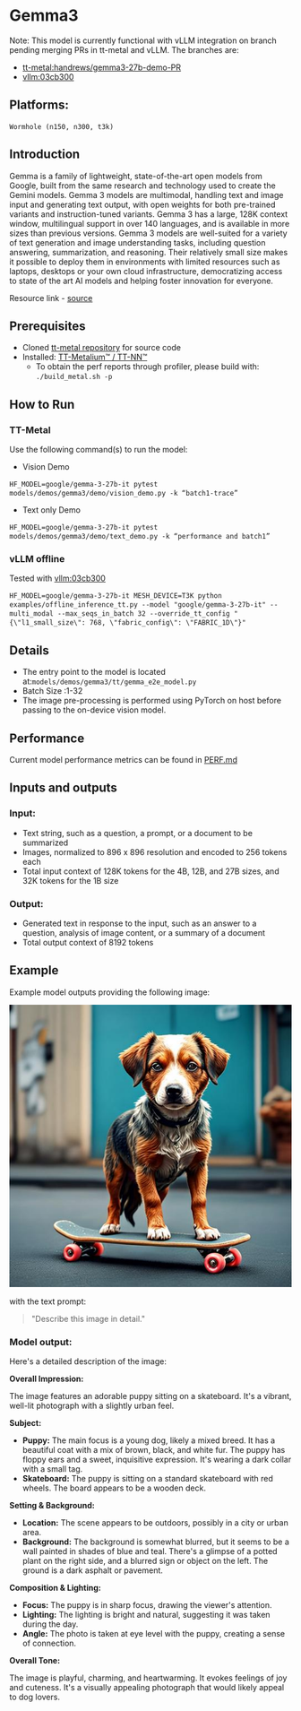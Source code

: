 # Gemma3

Note: This model is currently functional with vLLM integration on branch pending merging PRs in tt-metal and vLLM. The branches are:
- [tt-metal:handrews/gemma3-27b-demo-PR](https://github.com/tenstorrent/tt-metal/tree/handrews/gemma3-27b-demo-PR)
- [vllm:03cb300](https://github.com/tenstorrent/vllm/commit/03cb30064575c7dbda6f62f18d7889758531bcfd)

## Platforms:
    Wormhole (n150, n300, t3k)

## Introduction
Gemma is a family of lightweight, state-of-the-art open models from Google, built from the same research and technology used to create the Gemini models. Gemma 3 models are multimodal, handling text and image input and generating text output, with open weights for both pre-trained variants and instruction-tuned variants. Gemma 3 has a large, 128K context window, multilingual support in over 140 languages, and is available in more sizes than previous versions. Gemma 3 models are well-suited for a variety of text generation and image understanding tasks, including question answering, summarization, and reasoning. Their relatively small size makes it possible to deploy them in environments with limited resources such as laptops, desktops or your own cloud infrastructure, democratizing access to state of the art AI models and helping foster innovation for everyone.

Resource link - [source](https://huggingface.co/google/gemma-3-27b-it)

## Prerequisites
- Cloned [tt-metal repository](https://github.com/tenstorrent/tt-metal) for source code
- Installed: [TT-Metalium™ / TT-NN™](https://github.com/tenstorrent/tt-metal/blob/main/INSTALLING.md)
  - To obtain the perf reports through profiler, please build with: `./build_metal.sh -p`

## How to Run

### TT-Metal
Use the following command(s) to run the model:
- Vision Demo
```
HF_MODEL=google/gemma-3-27b-it pytest models/demos/gemma3/demo/vision_demo.py -k “batch1-trace”
```
- Text only Demo
```
HF_MODEL=google/gemma-3-27b-it pytest models/demos/gemma3/demo/text_demo.py -k “performance and batch1”
```

### vLLM offline
Tested with [vllm:03cb300](https://github.com/tenstorrent/vllm/commit/03cb30064575c7dbda6f62f18d7889758531bcfd)

```
HF_MODEL=google/gemma-3-27b-it MESH_DEVICE=T3K python examples/offline_inference_tt.py --model "google/gemma-3-27b-it" --multi_modal --max_seqs_in_batch 32 --override_tt_config "{\"l1_small_size\": 768, \"fabric_config\": \"FABRIC_1D\"}"
```

## Details
- The entry point to the model is located at:`models/demos/gemma3/tt/gemma_e2e_model.py`
- Batch Size :1-32
- The image pre-processing is performed using PyTorch on host before passing to the on-device vision model.

## Performance

Current model performance metrics can be found in [PERF.md](PERF.md)

## Inputs and outputs
### Input:
- Text string, such as a question, a prompt, or a document to be summarized
- Images, normalized to 896 x 896 resolution and encoded to 256 tokens each
- Total input context of 128K tokens for the 4B, 12B, and 27B sizes, and 32K tokens for the 1B size
### Output:

- Generated text in response to the input, such as an answer to a question, analysis of image content, or a summary of a document
- Total output context of 8192 tokens

## Example

Example model outputs providing the following image:

![Alt text](dog.jpg "An image of a dog")

with the text prompt:

> "Describe this image in detail."

### Model output:

Here's a detailed description of the image:

**Overall Impression:**

The image features an adorable puppy sitting on a skateboard. It's a vibrant, well-lit photograph with a slightly urban feel.

**Subject:**

*   **Puppy:** The main focus is a young dog, likely a mixed breed. It has a beautiful coat with a mix of brown, black, and white fur. The puppy has floppy ears and a sweet, inquisitive expression. It's wearing a dark collar with a small tag.
*   **Skateboard:** The puppy is sitting on a standard skateboard with red wheels. The board appears to be a wooden deck.

**Setting & Background:**

*   **Location:** The scene appears to be outdoors, possibly in a city or urban area.
*   **Background:** The background is somewhat blurred, but it seems to be a wall painted in shades of blue and teal. There's a glimpse of a potted plant on the right side, and a blurred sign or object on the left. The ground is a dark asphalt or pavement.

**Composition & Lighting:**

*   **Focus:** The puppy is in sharp focus, drawing the viewer's attention.
*   **Lighting:** The lighting is bright and natural, suggesting it was taken during the day.
*   **Angle:** The photo is taken at eye level with the puppy, creating a sense of connection.

**Overall Tone:**

The image is playful, charming, and heartwarming. It evokes feelings of joy and cuteness. It's a visually appealing photograph that would likely appeal to dog lovers.
